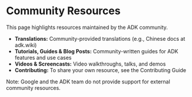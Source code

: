 # Community Resources

This page highlights resources maintained by the ADK community.

- **Translations:** Community-provided translations (e.g., Chinese docs at adk.wiki)
- **Tutorials, Guides & Blog Posts:** Community-written guides for ADK features and use cases
- **Videos & Screencasts:** Video walkthroughs, talks, and demos
- **Contributing:** To share your own resource, see the Contributing Guide

Note: Google and the ADK team do not provide support for external community resources. 